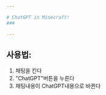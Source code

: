 ```yaml
---

# ChatGPT in Minecraft!
###

---
```


## 사용법:
1. 채팅을 킨다
2. "ChatGPT"버튼을 누른다
3. 채팅내용이 ChatGPT내용으로 바뀐다
